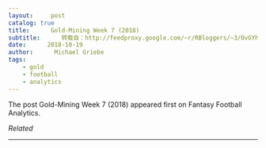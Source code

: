 ```yaml
---
layout:     post
catalog: true
title:      Gold-Mining Week 7 (2018)
subtitle:      转载自：http://feedproxy.google.com/~r/RBloggers/~3/OvGYhmsQd2w/
date:      2018-10-19
author:      Michael Griebe
tags:
    - gold
    - football
    - analytics
---
```


The post Gold-Mining Week 7 (2018) appeared first on Fantasy Football Analytics.


*Related*








---

